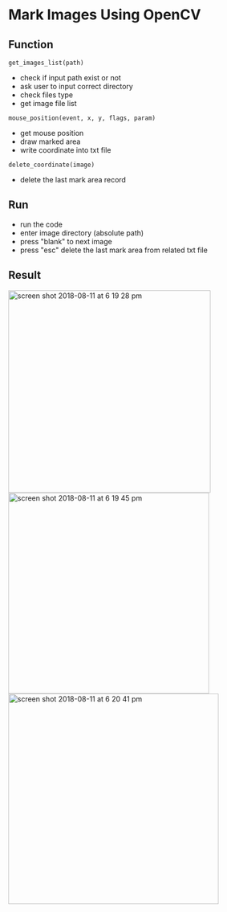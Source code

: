 # Mark Images Using OpenCV

## Function
```
get_images_list(path)
```
* check if input path exist or not
* ask user to input correct directory
* check files type
* get image file list

```
mouse_position(event, x, y, flags, param)
```
* get mouse position
* draw marked area
* write coordinate into txt file

```
delete_coordinate(image)
```
* delete the last mark area record


## Run

* run the code
* enter image directory (absolute path)
* press "blank" to next image
* press "esc" delete the last mark area from related txt file

## Result

<img width="403" alt="screen shot 2018-08-11 at 6 19 28 pm" src="https://user-images.githubusercontent.com/18547241/43996644-1b6f5a9e-9d95-11e8-9bb7-ac3cebbc3523.png">

<img width="400" alt="screen shot 2018-08-11 at 6 19 45 pm" src="https://user-images.githubusercontent.com/18547241/43996647-28a0676c-9d95-11e8-9cf6-45523d7f7075.png">

<img width="419" alt="screen shot 2018-08-11 at 6 20 41 pm" src="https://user-images.githubusercontent.com/18547241/43996656-455e788a-9d95-11e8-9d51-1f935525d18b.png">
